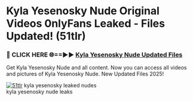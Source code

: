 # Kyla Yesenosky Nude Original Videos 0nlyFans Leaked - Files Updated! (51tlr)

<h3>🔴 CLICK HERE 🌐==►► <a href="https://tinyurl.com/yc6ubb5a" rel="nofollow">Kyla Yesenosky Nude Updated Files</a></h3>

Get Kyla Yesenosky Nude and all content. Now you can access all videos and pictures of Kyla Yesenosky Nude. New Updated Files 2025!

[![51tlr](https://i.imgur.com/7eu0CRL.gif)](https://tinyurl.com/yc6ubb5a)
kyla yesenosky leaked nudes<br>
kyla yesenosky nude leaks